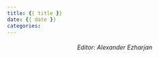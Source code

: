 ```yaml
---
title: {{ title }}
date: {{ date }}
categories:
---
```



<h6 align="center">Editor: Alexander Ezharjan<h6>